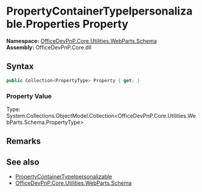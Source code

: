 # PropertyContainerTypeIpersonalizable.Properties Property
  

**Namespace:** [OfficeDevPnP.Core.Utilities.WebParts.Schema](OfficeDevPnP.Core.Utilities.WebParts.Schema.md)  
**Assembly:** OfficeDevPnP.Core.dll  
## Syntax
```C#
public Collection<PropertyType> Property { get; }
```

### Property Value
Type: System.Collections.ObjectModel.Collection<OfficeDevPnP.Core.Utilities.WebParts.Schema.PropertyType>  

## Remarks
  
## See also
- [PropertyContainerTypeIpersonalizable](OfficeDevPnP.Core.Utilities.WebParts.Schema.PropertyContainerTypeIpersonalizable.md) 
- [OfficeDevPnP.Core.Utilities.WebParts.Schema](OfficeDevPnP.Core.Utilities.WebParts.Schema.md) 
